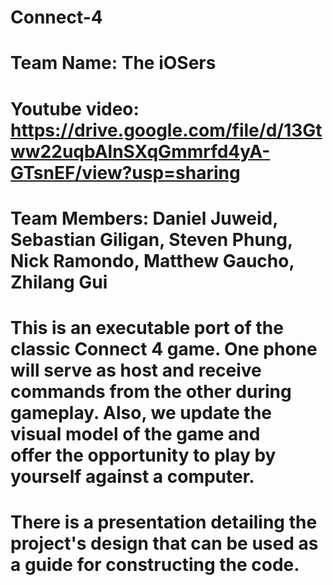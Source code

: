 # Connect-4
# Team Name: The iOSers
# Youtube video: https://drive.google.com/file/d/13Gtww22uqbAlnSXqGmmrfd4yA-GTsnEF/view?usp=sharing
# Team Members: Daniel Juweid, Sebastian Giligan, Steven Phung, Nick Ramondo, Matthew Gaucho, Zhilang Gui
# This is an executable port of the classic Connect 4 game. One phone will serve as host and receive commands from the other during gameplay. Also, we update the visual model of the game and offer the opportunity to play by yourself against a computer.
# There is a presentation detailing the project's design that can be used as a guide for constructing the code.
